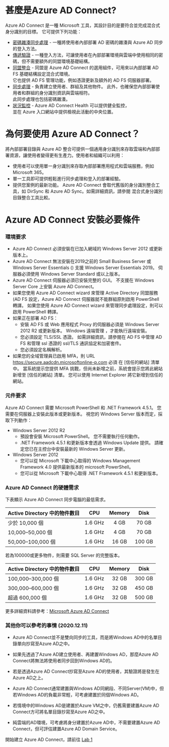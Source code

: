 # 甚麼是Azure AD Connect?

Azure AD Connect 是一種 Microsoft 工具，其設計目的是要符合並完成混合式身分識別的目標。 它可提供下列功能：
 - [密碼雜湊同步處理](https://docs.microsoft.com/zh-tw/azure/active-directory/hybrid/whatis-phs) - 一種將使用者內部部署 AD 密碼的雜湊與 Azure AD 同步的登入方法。<br>
 - [傳遞驗證](https://docs.microsoft.com/zh-tw/azure/active-directory/hybrid/how-to-connect-pta) - 一種登入方法，可讓使用者在內部部署環境與雲端中使用相同的密碼，但不需要額外的同盟環境基礎結構。<br>
 - [同盟整合](https://docs.microsoft.com/zh-tw/azure/active-directory/hybrid/how-to-connect-fed-whatis) - 同盟是 Azure AD Connect 的選用組件，可用來以內部部署 AD FS 基礎結構設定混合式環境。<br>
   它也提供 AD FS 管理功能，例如憑證更新及額外的 AD FS 伺服器部署。<br>
 - [同步處理](https://docs.microsoft.com/zh-tw/azure/active-directory/hybrid/how-to-connect-sync-whatis) - 負責建立使用者、群組及其他物件。 此外，也確保您內部部署使用者和群組的身分識別資訊與雲端相符。<br>
   此同步處理也包括密碼雜湊。<br>
 - [狀況監控](https://docs.microsoft.com/zh-tw/azure/active-directory/hybrid/whatis-azure-ad-connect#what-is-azure-ad-connect-health) - Azure AD Connect Health 可以提供健全監控，<br>
   並在 Azure 入口網站中提供檢視此活動的中央位置。

# 為何要使用 Azure AD Connect？

將內部部署目錄與 Azure AD 整合可提供一個通用身分識別來存取雲端和內部部署資源，讓使用者變得更有生產力。使用者和組織可以利用：<br>
- 使用者可以使用單一身分識別來存取內部部署應用程式和雲端服務，例如 Microsoft 365。<br>
- 單一工具即可提供輕鬆進行同步處理和登入的部署經驗。<br>
- 提供您案例的最新功能。 Azure AD Connect 會取代舊版的身分識別整合工具，如 DirSync 和 Azure AD Sync。如需詳細資訊，請參閱 混合式身分識別目錄整合工具比較。<br>

# Azure AD Connect 安裝必要條件

### 環境要求

- Azure AD Connect 必須安裝在已加入網域的 Windows Server 2012 或更新版本上。<br>
- Azure AD Connect 無法安裝在2019之前的 Small Business Server 或 Windows Server Essentials () 支援 Windows Server Essentials 2019。 伺服器必須使用 Windows Server Standard 或以上版本。
- Azure AD Connect 伺服器必須已安裝完整的 GUI。 不支援在 Windows Server Core 上安裝 Azure AD Connect。<br>
- 如果您使用 Azure AD Connect wizard 來管理 Active Directory 同盟服務 (AD FS 設定，Azure AD Connect 伺服器就不能群組原則啟用 PowerShell 轉譯。 如果您使用 Azure AD Connect wizard 來管理同步處理設定，則可以啟用 PowerShell 轉譯。<br>
- 如果正在部署 AD FS：<br>
  - 安裝 AD FS 或 Web 應用程式 Proxy 的伺服器必須是 Windows Server 2012 R2 或更新版本。 Windows 遠端管理 ，才能執行遠端安裝。<br>
  - 您必須設定 TLS/SSL 憑證。 如需詳細資訊，請參閱在 AD FS 中管理 AD FS 和管理 ssl 憑證的 ssl/TLS 通訊協定和加密套件。<br>
  - 您必須設定名稱解析。<br>
- 如果您的全域管理員已啟用 MFA，則 URL https://secure.aadcdn.microsoftonline-p.com 必須 在 [信任的網站] 清單中。 當系統提示您提供 MFA 挑戰，但尚未新增之前，系統會提示您將此網站新增至 [信任的網站] 清單。 您可以使用 Internet Explorer 將它新增到信任的網站。

### 元件要求

Azure AD Connect 需要 Microsoft PowerShell 和 .NET Framework 4.5.1。 您需要在伺服器上安裝此版本或更新版本。 視您的 Windows Server 版本而定，採取下列動作：<br>
- Windows Server 2012 R2<br>
  - 預設會安裝 Microsoft PowerShell。 您不需要執行任何動作。<br>
  - .NET Framework 4.5.1 和更新版本會透過 Windows Update 提供。 請確定您已在主控台中安裝最新的 Windows Server 更新。<br>
- Windows Server 2012<br>
  - 您可以從 Microsoft 下載中心取得的 Windows Management Framework 4.0 提供最新版本的 microsoft PowerShell。<br>
  - 您可以從 Microsoft 下載中心取得 .NET Framework 4.5.1 和更新版本。<br>

### Azure AD Connect 的硬體需求

下表顯示 Azure AD Connect 同步電腦的最低需求。<br>

|    **Active Directory 中的物件數目**   | **CPU** | **Memory** | **Disk** |
| ----------------- | :----: | :----: | :----: |
| 少於 10,000 個 | 1.6 GHz | 4 GB | 70 GB |
| 10,000–50,000 個 | 1.6 GHz | 4 GB | 70 GB |
| 50,000–100,000 個 | 1.6 GHz | 16 GB | 100 GB |

若為100000或更多物件，則需要 SQL Server 的完整版本。<br>

|    **Active Directory 中的物件數目**   | **CPU** | **Memory** | **Disk** |
| ----------------- | :----: | :----: | :----: |
| 100,000–300,000 個 | 1.6 GHz | 32 GB | 300 GB |
| 300,000–600,000 個 | 1.6 GHz | 32 GB | 450 GB |
| 超過 600,000 個 | 1.6 GHz | 32 GB | 500 GB |

更多詳細資料請參考：[Microsoft Azure AD Connect](https://docs.microsoft.com/zh-tw/azure/active-directory/hybrid/whatis-azure-ad-connect#what-is-azure-ad-connect-health)<br>

### 其他你可以參考的事情 (2020.12.11)

- Azure AD Connect並不是雙向同步的工具，而是將Windows AD中的名單目錄單向抄寫至Azure AD之中。<br>

- 如果先透過了Azure AD建立使用者、再建置Windows AD，那麼Azure AD Connect將無法將使用者同步回到Windows AD的。<br>

- 若是透過Azure AD Connect抄寫至Azure AD的使用者，其驗證將是發生在Azure AD之上。<br>

- Azure AD Connect通常建置與Windows AD同網段、不同Server(VM)中，但若Windows AD的負載非常輕，可考慮建置於同個Windows AD。<br>

- 若情境中的Windows AD是建置於Azure VM之中，仍舊需要建置Azure AD Connect方可將名單目錄抄寫至Azure AD之中。<br>

- 純雲端的AD環境，可考慮將身分建置於Azure AD中，不需要建置Azure AD Connect，但可評估建置Azure AD Domain Service。<br>

開始建立 Azure AD Connect，請前往 [Lab 1](https://github.com/MarkChang-Core/AADC/blob/main/Lab1.md)
